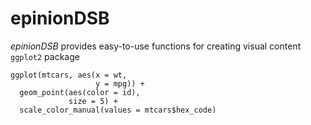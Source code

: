 # epinionDSB

*epinionDSB* provides easy-to-use functions for creating visual content ```ggplot2``` package

```{r echo = FALSE, fig.show = TRUE}
ggplot(mtcars, aes(x = wt,
                   y = mpg)) +
  geom_point(aes(color = id),
             size = 5) +
  scale_color_manual(values = mtcars$hex_code)
```


